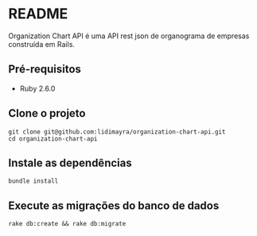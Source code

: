 # README

Organization Chart API é uma API rest json de organograma de empresas construída
em Rails.

## Pré-requisitos

- Ruby 2.6.0

## Clone o projeto

```
git clone git@github.com:lidimayra/organization-chart-api.git
cd organization-chart-api
```

## Instale as dependências

```
bundle install
```

## Execute as migrações do banco de dados

```
rake db:create && rake db:migrate
```

